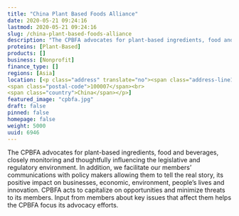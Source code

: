 ```yaml
---
title: "China Plant Based Foods Alliance"
date: 2020-05-21 09:24:16
lastmod: 2020-05-21 09:24:16
slug: /china-plant-based-foods-alliance
description: "The CPBFA advocates for plant-based ingredients, food and beverages, closely monitoring and thoughtfully influencing the legislative and regulatory environment. In addition, we facilitate our members’ communications with policy makers allowing them to tell the real story, its positive impact on businesses, economic, environment, people’s lives and innovation. CPBFA acts to capitalize on opportunities and minimize threats to its members. Input from members about key issues that affect them helps the CPBFA focus its advocacy efforts."
proteins: [Plant-Based]
products: []
business: [Nonprofit]
finance_type: []
regions: [Asia]
location: [<p class="address" translate="no"><span class="address-line1">Zhengyi Road</span><br>
<span class="postal-code">100007</span><br>
<span class="country">China</span></p>]
featured_image: "cpbfa.jpg"
draft: false
pinned: false
homepage: false
weight: 5000
uuid: 6946
---
```

<p>The CPBFA advocates for plant-based ingredients, food and beverages, closely monitoring and thoughtfully influencing the legislative and regulatory environment. In addition, we facilitate our members’ communications with policy makers allowing them to tell the real story, its positive impact on businesses, economic, environment, people’s lives and innovation. CPBFA acts to capitalize on opportunities and minimize threats to its members. Input from members about key issues that affect them helps the CPBFA focus its advocacy efforts.</p>
